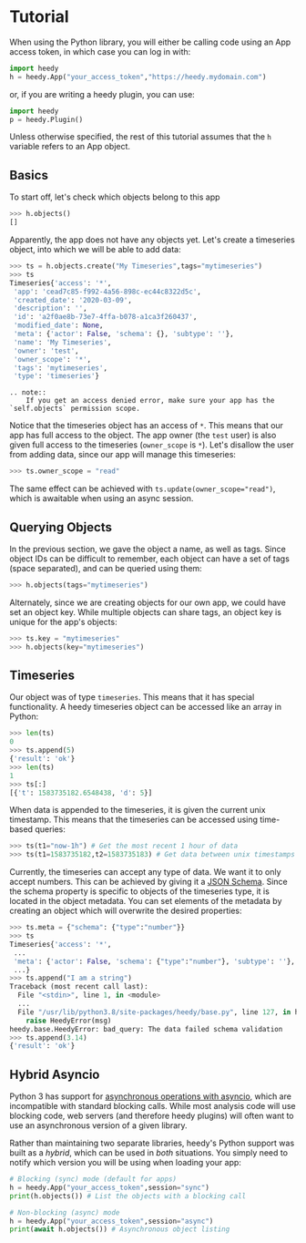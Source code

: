 # Tutorial

When using the Python library, you will either be calling code using an App access token, in which case you can log in with:

```python
import heedy
h = heedy.App("your_access_token","https://heedy.mydomain.com")
```

or, if you are writing a heedy plugin, you can use:

```python
import heedy
p = heedy.Plugin()
```

Unless otherwise specified, the rest of this tutorial assumes that the `h` variable refers to an App object.

## Basics

To start off, let's check which objects belong to this app

```python
>>> h.objects()
[]
```

Apparently, the app does not have any objects yet. Let's create a timeseries object,
into which we will be able to add data:

```python
>>> ts = h.objects.create("My Timeseries",tags="mytimeseries")
>>> ts
Timeseries{'access': '*',
 'app': 'cead7c85-f992-4a56-898c-ec44c8322d5c',
 'created_date': '2020-03-09',
 'description': '',
 'id': 'a2f0ae8b-73e7-4ffa-b078-a1ca3f260437',
 'modified_date': None,
 'meta': {'actor': False, 'schema': {}, 'subtype': ''},
 'name': 'My Timeseries',
 'owner': 'test',
 'owner_scope': '*',
 'tags': 'mytimeseries',
 'type': 'timeseries'}
```

```eval_rst
.. note::
    If you get an access denied error, make sure your app has the `self.objects` permission scope.
```

Notice that the timeseries object has an access of `*`. This means that our app has full access to the object. The app owner (the `test` user) is also given full access to the timeseries (`owner_scope` is `*`). Let's disallow the user from adding data, since our app will manage this timeseries:

```python
>>> ts.owner_scope = "read"
```

The same effect can be achieved with `ts.update(owner_scope="read")`, which is awaitable when using an async session.

## Querying Objects

In the previous section, we gave the object a name, as well as tags. Since object IDs can be difficult to remember, each object can have a set of tags (space separated), and can be queried using them:

```python
>>> h.objects(tags="mytimeseries")
```

Alternately, since we are creating objects for our own app, we could have set an object key. While multiple objects can share tags, an object key is unique for the app's objects:

```python
>>> ts.key = "mytimeseries"
>>> h.objects(key="mytimeseries")
```

## Timeseries

Our object was of type `timeseries`. This means that it has special functionality. A heedy timeseries object can be accessed like an array in Python:

```python
>>> len(ts)
0
>>> ts.append(5)
{'result': 'ok'}
>>> len(ts)
1
>>> ts[:]
[{'t': 1583735182.6548438, 'd': 5}]
```

When data is appended to the timeseries, it is given the current unix timestamp. This means that the timeseries can be accessed using time-based queries:

```python
>>> ts(t1="now-1h") # Get the most recent 1 hour of data
>>> ts(t1=1583735182,t2=1583735183) # Get data between unix timestamps
```

Currently, the timeseries can accept any type of data. We want it to only accept numbers.
This can be achieved by giving it a [JSON Schema](https://json-schema.org/).
Since the schema property is specific to objects of the timeseries type, it is located in the object metadata. You can set elements of the metadata by creating an object which will overwrite the desired properties:

```python
>>> ts.meta = {"schema": {"type":"number"}}
>>> ts
Timeseries{'access': '*',
 ...
 'meta': {'actor': False, 'schema': {"type":"number"}, 'subtype': ''},
 ...}
>>> ts.append("I am a string")
Traceback (most recent call last):
  File "<stdin>", line 1, in <module>
  ...
  File "/usr/lib/python3.8/site-packages/heedy/base.py", line 127, in handleResponse
    raise HeedyError(msg)
heedy.base.HeedyError: bad_query: The data failed schema validation
>>> ts.append(3.14)
{'result': 'ok'}
```

## Hybrid Asyncio

Python 3 has support for [asynchronous operations with asyncio](https://docs.python.org/3/library/asyncio.html), which are incompatible with standard blocking calls.
While most analysis code will use blocking code, web servers (and therefore heedy plugins) will often want to use an asynchronous version of a given library.

Rather than maintaining two separate libraries, heedy's Python support was built as a _hybrid_, which can be used in _both_ situations. You simply need to notify which version you will be using when loading your app:

```python
# Blocking (sync) mode (default for apps)
h = heedy.App("your_access_token",session="sync")
print(h.objects()) # List the objects with a blocking call

# Non-blocking (async) mode
h = heedy.App("your_access_token",session="async")
print(await h.objects()) # Asynchronous object listing
```
